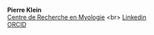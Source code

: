   **Pierre Klein**<br>
[Centre de Recherche en Myologie]([https://www.ibens.bio.ens.psl.eu/spip.php?rubrique42&lang=en](https://recherche-myologie.fr)) <br>
[Linkedin](https://www.linkedin.com/in/pierre-klein-phd/)<br>
[ORCID](https://orcid.org/0000-0002-9209-2939) <br>

